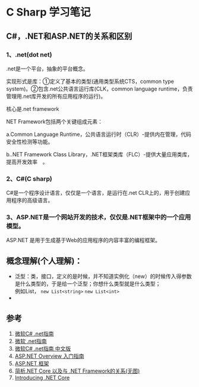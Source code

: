 # C Sharp 学习笔记

## C#，.NET和ASP.NET的关系和区别
 

### 1、.net(dot net)

.net是一个平台，抽象的平台概念。

实现形式是库：①定义了基本的类型(通用类型系统CTS，common type system)。②包含.net公共语言运行库(CLK，common language runtime，负责管理用.net库开发的所有应用程序的运行)。

核心是.net framework

NET Framework包括两个关键组成元素：

a.Common Language Runtime，公共语言运行时（CLR）-提供内在管理，代码安全性检测等功能。

b..NET Framework Class Library，.NET框架类库（FLC）-提供大量应用类库，提高开发效率　。

 

### 2、C#(C sharp)

C#是一个程序设计语言，仅仅是一个语言，是运行在.net CLR上的，用于创建应用程序的高级语言。

### 3、ASP.NET是一个网站开发的技术，仅仅是.NET框架中的一个应用模型。　　

ASP.NET 是用于生成基于Web的应用程序的内容丰富的编程框架。

## 概念理解(个人理解)：
- 泛型：类，接口，定义的是时候，并不知道实例化（new）的时候传入得参数是什么类型的，于是给一个<T>泛型；你想什么类型就是什么类型；  
  例如List， `new List<string>` `new List<int>`
- 
  





## 参考
1. [微软C# .net指南](https://docs.microsoft.com/en-us/dotnet/csharp/)
2. [微软 .net指南](https://docs.microsoft.com/zh-cn/dotnet/)
3. [微软C# .net指南 中文版](https://docs.microsoft.com/zh-cn/dotnet/csharp/)
4. [ASP.NET Overview 入门指南](https://docs.microsoft.com/zh-cn/aspnet/overview)
5. [ASP.NET 框架](https://docs.microsoft.com/zh-cn/aspnet/web-forms/overview/getting-started/getting-started-with-aspnet-45-web-forms/create-the-project)
6. [简析.NET Core 以及与 .NET Framework的关系(无图)](https://www.cnblogs.com/vipyoumay/p/5603928.html)
7. [Introducing .NET Core](https://devblogs.microsoft.com/dotnet/introducing-net-core/)